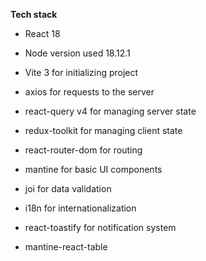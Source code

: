 **Tech stack**

- React 18
- Node version used 18.12.1
- Vite 3 for initializing project

- axios for requests to the server
- react-query v4 for managing server state
- redux-toolkit for managing client state
- react-router-dom for routing
- mantine for basic UI components
- joi for data validation
- i18n for internationalization
- react-toastify for notification system
- mantine-react-table